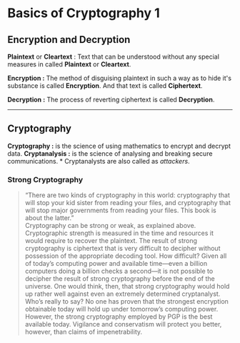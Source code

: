 # Basics of Cryptography 1

## Encryption and Decryption

**Plaintext** or **Cleartext** : Text that can be understood without any special measures in called **Plaintext** or **Cleartext**.

**Encryption :** The method of disguising plaintext in such a way as to hide it's substance is called **Encryption**. And that text is called **Ciphertext**.

**Decryption :** The process of reverting ciphertext is called **Decryption**.

<hr>

## Cryptography

**Cryptography :** is the science of using mathematics to encrypt and decrypt data.
**Cryptanalysis :** is the science of analysing and breaking secure communications.
    * Cryptanalysts are also called as *attackers*.

###     Strong Cryptography
        
> “There are two kinds of cryptography in this world: cryptography that will stop your kid sister from reading your files, and cryptography that will stop major governments from reading your files. This book is about the latter.”  
> Cryptography can be strong or weak, as explained above. Cryptographic strength is measured in the time and resources it would require to recover the plaintext. The result of strong cryptography is ciphertext that is very difficult to decipher without possession of the appropriate decoding tool. How difficult? Given all of today’s computing power and available time—even a billion computers doing a billion checks a second—it is not possible to decipher the result of strong cryptography before the end of the universe.
> One would think, then, that strong cryptography would hold up rather well against even an extremely determined cryptanalyst. Who’s really to say? No one has proven that the strongest encryption obtainable today will hold up under tomorrow’s computing power. However, the strong cryptography employed by PGP is the best available today. Vigilance and conservatism will protect you better, however, than claims of impenetrability.


